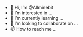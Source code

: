 - 👋 Hi, I’m @Allminebit
- 👀 I’m interested in ...
- 🌱 I’m currently learning ...
- 💞️ I’m looking to collaborate on ...
- 📫 How to reach me ...

<!---
Allminebit/Allminebit is a ✨ special ✨ repository because its `README.md` (this file) appears on your GitHub profile.
You can click the Preview link to take a look at your changes.
--->
